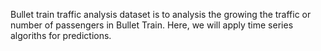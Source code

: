 Bullet train traffic analysis dataset is to analysis the growing the traffic or number of passengers in Bullet Train. 
Here, we will apply time series algoriths for predictions.
